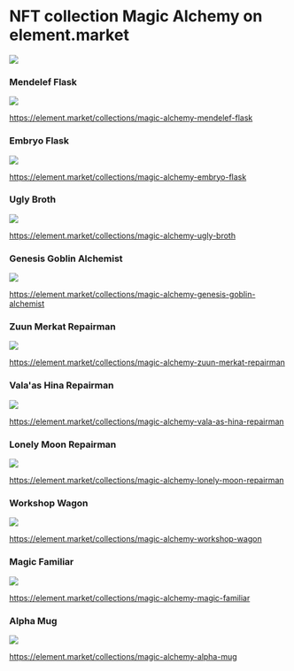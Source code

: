 # NFT collection Magic Alchemy on element.market

![](images/nftcollections.2x.png)

### Mendelef Flask

![](images/flusk1.2x.jpg)

https://element.market/collections/magic-alchemy-mendelef-flask


### Embryo Flask

![](images/embrio.2x.jpg)

https://element.market/collections/magic-alchemy-embryo-flask

### Ugly Broth

![](images/ugly.2x.jpg)

https://element.market/collections/magic-alchemy-ugly-broth

### Genesis Goblin Alchemist


![](images/1alchemist.2x.jpg)

https://element.market/collections/magic-alchemy-genesis-goblin-alchemist

### Zuun Merkat Repairman

![](images/zuunmerkat.2x.png)

https://element.market/collections/magic-alchemy-zuun-merkat-repairman

### Vala'as Hina Repairman

![](images/vaalashina.2x.png)

https://element.market/collections/magic-alchemy-vala-as-hina-repairman

### Lonely Moon Repairman

![](images/lonley.2x.png)

https://element.market/collections/magic-alchemy-lonely-moon-repairman

### Workshop Wagon

![](images/1wagon.2x.jpg)

https://element.market/collections/magic-alchemy-workshop-wagon

### Magic Familiar

![](images/1pet.2x.jpg)

https://element.market/collections/magic-alchemy-magic-familiar

### Alpha Mug

![](images/1mug.2x.jpg)

https://element.market/collections/magic-alchemy-alpha-mug
